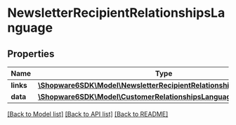# NewsletterRecipientRelationshipsLanguage

## Properties
Name | Type | Description | Notes
------------ | ------------- | ------------- | -------------
**links** | [**\Shopware6SDK\Model\NewsletterRecipientRelationshipsLanguageLinks**](NewsletterRecipientRelationshipsLanguageLinks.md) |  | [optional] 
**data** | [**\Shopware6SDK\Model\CustomerRelationshipsLanguageData**](CustomerRelationshipsLanguageData.md) |  | [optional] 

[[Back to Model list]](../../README.md#documentation-for-models) [[Back to API list]](../../README.md#documentation-for-api-endpoints) [[Back to README]](../../README.md)

